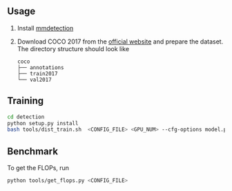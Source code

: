 ## Usage

1. Install [mmdetection](https://github.com/open-mmlab/mmdetection/blob/master/docs/get_started.md)

2. Download COCO 2017 from the [official website](https://cocodataset.org/#download) and prepare the dataset. The directory structure should look like

   ```
   coco
   ├── annotations
   ├── train2017
   └── val2017
   ```



## Training

```bash
cd detection
python setup.py install
bash tools/dist_train.sh  <CONFIG_FILE> <GPU_NUM> --cfg-options model.pretrained=<PRETRAIN_MODEL> [model.backbone.use_checkpoint=True] [other optional arguments] 
```




## Benchmark

To get the FLOPs, run

```bash
python tools/get_flops.py <CONFIG_FILE>
```

